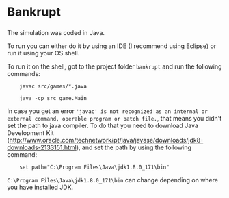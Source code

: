 # Bankrupt

###

The simulation was coded in Java.

To run you can either do it by using an IDE (I recommend using Eclipse) or run it using your OS shell.

To run it on the shell, got to the project folder `bankrupt` and run the following commands:

```
	javac src/games/*.java
```

```
	java -cp src game.Main
```

In case you get an error `'javac' is not recognized as an internal or external command, operable program or batch file.`, that means you didn't set the path to java compiler. To do that you need to download Java Development Kit (http://www.oracle.com/technetwork/pt/java/javase/downloads/jdk8-downloads-2133151.html), and set the path by using the following command:

```
	set path="C:\Program Files\Java\jdk1.8.0_171\bin"
```

`C:\Program Files\Java\jdk1.8.0_171\bin` can change depending on where you have installed JDK.
